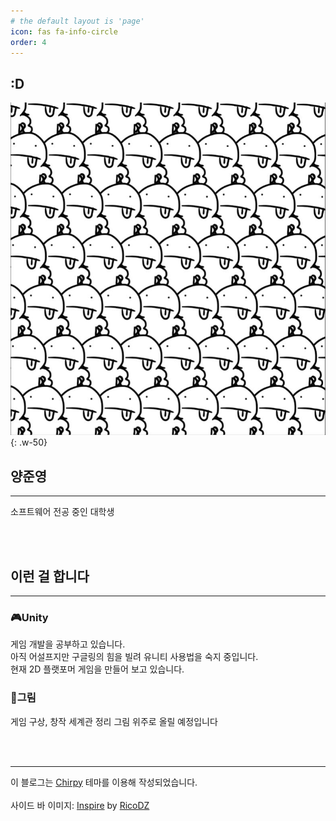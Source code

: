 ```yaml
---
# the default layout is 'page'
icon: fas fa-info-circle
order: 4
---
```


## **:D**

![bobs](/assets/img/bobs.jpg){: .w-50}

## **양준영**
---
소프트웨어 전공 중인 대학생

<br/><br/>
## **이런 걸 합니다**
---
### **🎮Unity**
게임 개발을 공부하고 있습니다.<br/>
아직 어설프지만 구글링의 힘을 빌려 유니티 사용법을 숙지 중입니다.<br/>
현재 2D 플랫포머 게임을 만들어 보고 있습니다.

### **🎨그림**
게임 구상, 창작 세계관 정리 그림 위주로 올릴 예정입니다

<br/><br/>

---
이 블로그는 [Chirpy](https://github.com/cotes2020/jekyll-theme-chirpy) 테마를 이용해 작성되었습니다.<br/><br/>
사이드 바 이미지: [Inspire](https://www.deviantart.com/ricodz/art/Inspire-805583280) by [RicoDZ](https://www.deviantart.com/ricodz)
